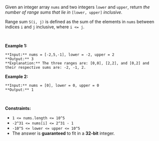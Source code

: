 Given an integer array `nums` and two integers `lower` and `upper`, return *the number of range sums that lie in* `[lower, upper]` *inclusive*.


Range sum `S(i, j)` is defined as the sum of the elements in `nums` between indices `i` and `j` inclusive, where `i <= j`.


 


**Example 1:**



```
**Input:** nums = [-2,5,-1], lower = -2, upper = 2
**Output:** 3
**Explanation:** The three ranges are: [0,0], [2,2], and [0,2] and their respective sums are: -2, -1, 2.

```

**Example 2:**



```
**Input:** nums = [0], lower = 0, upper = 0
**Output:** 1

```

 


**Constraints:**


* `1 <= nums.length <= 10^5`
* `-2^31 <= nums[i] <= 2^31 - 1`
* `-10^5 <= lower <= upper <= 10^5`
* The answer is **guaranteed** to fit in a **32-bit** integer.


